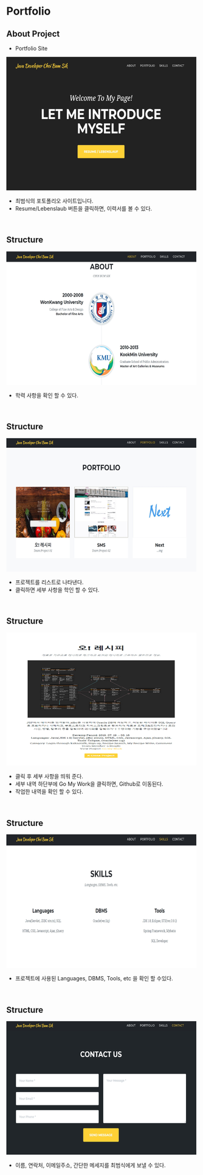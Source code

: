 # Portfolio

## About Project
- Portfolio Site
<img src="/project_images/main.jpg" style="width: 500px; height: 350px" />

- 최범식의 포토폴리오 사이트입니다.
- Resume/Lebenslaub 버튼을 클릭하면, 이력서를 볼 수 있다.

<br />

## Structure

<img src="/project_images/about.jpg" style="width: 500px; height: 350px" />

- 학력 사항을 확인 할 수 있다.

<br />

## Structure

<img src="/project_images/potrfolio_list.jpg" style="width: 500px; height: 350px" />

- 프로젝트를 리스트로 나타낸다.
- 클릭하면 세부 사항을 학인 할 수 있다.

<br />

## Structure

<img src="/project_images/project_view.jpg" style="width: 500px; height: 350px" />

- 클릭 후 세부 사항을 띄워 준다.
- 세부 내역 하단부에 Go My Work을 클릭하면, Github로 이동된다.
- 작업한 내역을 확인 할 수 있다.

<br />

## Structure

<img src="/project_images/skills.jpg" style="width: 500px; height: 350px" />

- 프로젝트에 사용된 Languages, DBMS, Tools, etc 을 확인 할 수있다.

<br />

## Structure

<img src="/project_images/contact me.jpg" style="width: 500px; height: 350px" />

- 이름, 연락처, 이메일주소, 간단한 메세지를 최범식에게 보낼 수 있다.

<br />

[report]: <https://github.com/trigger18/Portfolio>

